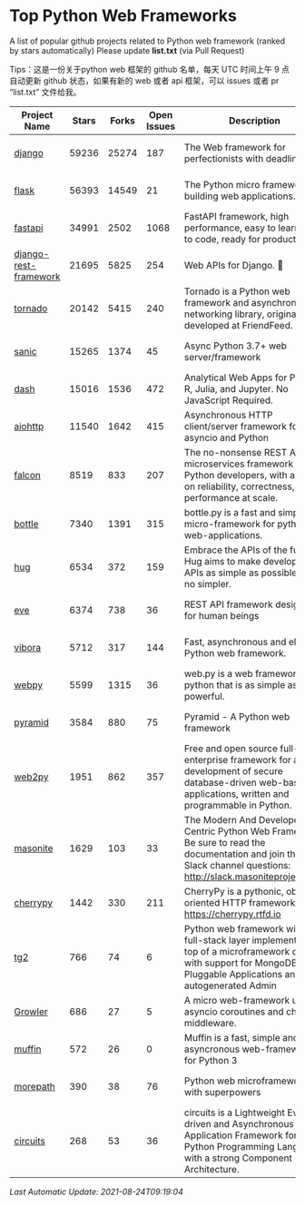 # Top Python Web Frameworks
A list of popular github projects related to Python web framework (ranked by stars automatically)
Please update **list.txt** (via Pull Request)

Tips：这是一份关于python web 框架的 github 名单，每天 UTC 时间上午 9 点自动更新 github 状态，如果有新的 web 或者 api 框架，可以 issues 或者 pr “list.txt” 文件给我。

| Project Name | Stars | Forks | Open Issues | Description | Last Commit |
| ------------ | ----- | ----- | ----------- | ----------- | ----------- |
| [django](https://github.com/django/django) | 59236 | 25274 | 187 | The Web framework for perfectionists with deadlines. | 2021-08-24 06:28:03 |
| [flask](https://github.com/pallets/flask) | 56393 | 14549 | 21 | The Python micro framework for building web applications. | 2021-08-14 12:21:56 |
| [fastapi](https://github.com/tiangolo/fastapi) | 34991 | 2502 | 1068 | FastAPI framework, high performance, easy to learn, fast to code, ready for production | 2021-08-19 08:21:59 |
| [django-rest-framework](https://github.com/encode/django-rest-framework) | 21695 | 5825 | 254 | Web APIs for Django. 🎸 | 2021-08-11 10:30:09 |
| [tornado](https://github.com/tornadoweb/tornado) | 20142 | 5415 | 240 | Tornado is a Python web framework and asynchronous networking library, originally developed at FriendFeed. | 2021-07-09 18:05:14 |
| [sanic](https://github.com/sanic-org/sanic) | 15265 | 1374 | 45 | Async Python 3.7+ web server/framework | Build fast. Run fast. | 2021-08-19 18:09:40 |
| [dash](https://github.com/plotly/dash) | 15016 | 1536 | 472 | Analytical Web Apps for Python, R, Julia, and Jupyter. No JavaScript Required. | 2021-08-20 20:53:00 |
| [aiohttp](https://github.com/aio-libs/aiohttp) | 11540 | 1642 | 415 | Asynchronous HTTP client/server framework for asyncio and Python | 2021-08-24 07:25:19 |
| [falcon](https://github.com/falconry/falcon) | 8519 | 833 | 207 | The no-nonsense REST API and microservices framework for Python developers, with a focus on reliability, correctness, and performance at scale. | 2021-08-03 06:46:28 |
| [bottle](https://github.com/bottlepy/bottle) | 7340 | 1391 | 315 | bottle.py is a fast and simple micro-framework for python web-applications. | 2021-07-07 11:39:42 |
| [hug](https://github.com/hugapi/hug) | 6534 | 372 | 159 | Embrace the APIs of the future. Hug aims to make developing APIs as simple as possible, but no simpler. | 2020-08-10 05:07:26 |
| [eve](https://github.com/pyeve/eve) | 6374 | 738 | 36 | REST API framework designed for human beings | 2021-03-14 16:47:07 |
| [vibora](https://github.com/vibora-io/vibora) | 5712 | 317 | 144 | Fast, asynchronous and elegant Python web framework. | 2019-02-11 10:54:12 |
| [webpy](https://github.com/webpy/webpy) | 5599 | 1315 | 36 | web.py is a web framework for python that is as simple as it is powerful.  | 2021-03-03 00:03:19 |
| [pyramid](https://github.com/Pylons/pyramid) | 3584 | 880 | 75 | Pyramid - A Python web framework | 2021-03-15 06:21:30 |
| [web2py](https://github.com/web2py/web2py) | 1951 | 862 | 357 | Free and open source full-stack enterprise framework for agile development of secure database-driven web-based applications, written and programmable in Python. | 2021-06-26 20:08:50 |
| [masonite](https://github.com/MasoniteFramework/masonite) | 1629 | 103 | 33 | The Modern And Developer Centric Python Web Framework. Be sure to read the documentation and join the Slack channel questions: http://slack.masoniteproject.com | 2021-07-25 17:04:00 |
| [cherrypy](https://github.com/cherrypy/cherrypy) | 1442 | 330 | 211 | CherryPy is a pythonic, object-oriented HTTP framework.      https://cherrypy.rtfd.io | 2021-07-18 02:23:45 |
| [tg2](https://github.com/TurboGears/tg2) | 766 | 74 | 6 | Python web framework with full-stack layer implemented on top of a microframework core with support for MongoDB, Pluggable Applications and autogenerated Admin | 2021-05-26 09:26:31 |
| [Growler](https://github.com/pyGrowler/Growler) | 686 | 27 | 5 | A micro web-framework using asyncio coroutines and chained middleware. | 2020-03-08 07:51:41 |
| [muffin](https://github.com/klen/muffin) | 572 | 26 | 0 | Muffin is a fast, simple and asyncronous web-framework for Python 3 | 2021-08-20 08:51:17 |
| [morepath](https://github.com/morepath/morepath) | 390 | 38 | 76 | Python web microframework with superpowers | 2021-04-18 14:33:02 |
| [circuits](https://github.com/circuits/circuits) | 268 | 53 | 36 | circuits is a Lightweight Event driven and Asynchronous Application Framework for the Python Programming Language with a strong Component Architecture. | 2021-08-20 21:22:45 |

*Last Automatic Update: 2021-08-24T09:19:04*